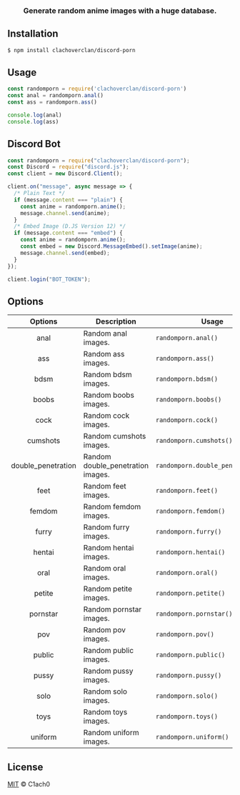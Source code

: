 <h3 align="center"><strong>Generate random anime images with a huge database.</strong></h3>

## Installation
```bash
$ npm install clachoverclan/discord-porn
```

## Usage
```javascript
const randomporn = require('clachoverclan/discord-porn')
const anal = randomporn.anal()
const ass = randomporn.ass()

console.log(anal) 
console.log(ass)  
```

## Discord Bot
```javascript
const randomporn = require("clachoverclan/discord-porn");
const Discord = require("discord.js");
const client = new Discord.Client();

client.on("message", async message => {
  /* Plain Text */
  if (message.content === "plain") {
    const anime = randomporn.anime();
    message.channel.send(anime);
  }
  /* Embed Image (D.JS Version 12) */
  if (message.content === "embed") {
    const anime = randomporn.anime();
    const embed = new Discord.MessageEmbed().setImage(anime);
    message.channel.send(embed);
  }
});

client.login("BOT_TOKEN");
```

## Options
**Options** | **Description** | **Usage**
:---: | --- | ---
anal | Random anal images. | `randomporn.anal()`
ass | Random ass images. | `randomporn.ass()`
bdsm | Random bdsm images. | `randomporn.bdsm()`
boobs | Random boobs images. | `randomporn.boobs()`
cock | Random cock images. | `randomporn.cock()`
cumshots | Random cumshots images. | `randomporn.cumshots()`
double_penetration | Random double_penetration images. | `randomporn.double_penetration()`
feet | Random feet images. | `randomporn.feet()`
femdom | Random femdom images. | `randomporn.femdom()`
furry | Random furry images. | `randomporn.furry()`
hentai | Random hentai images. | `randomporn.hentai()`
oral | Random oral images. | `randomporn.oral()`
petite | Random petite images. | `randomporn.petite()`
pornstar | Random pornstar images. | `randomporn.pornstar()`
pov | Random pov images. | `randomporn.pov()`
public | Random public images. | `randomporn.public()`
pussy | Random pussy images. | `randomporn.pussy()`
solo | Random solo images. | `randomporn.solo()`
toys | Random toys images. | `randomporn.toys()`
uniform | Random uniform images. | `randomporn.uniform()`

## License
[MIT](https://github.com/clachoverclan/discord-porn/blob/master/LICENSE) © C1ach0
